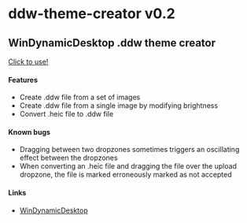 # ddw-theme-creator v0.2
## WinDynamicDesktop .ddw theme creator

[Click to use!](https://ddw-theme-creator.vercel.app/)

#### Features

* Create .ddw file from a set of images
* Create .ddw file from a single image by modifying brightness
* Convert .heic file to .ddw file

#### Known bugs

* Dragging between two dropzones sometimes triggers an oscillating effect between the dropzones
* When converting an .heic file and dragging the file over the upload dropzone, the file is marked erroneously marked as not accepted

#### Links

* [WinDynamicDesktop](https://github.com/t1m0thyj/WinDynamicDesktop)